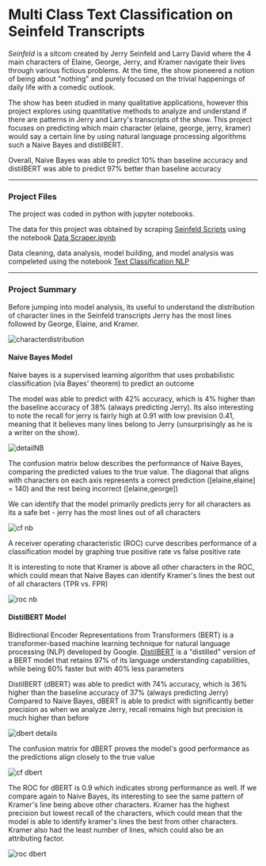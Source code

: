 # Multi Class Text Classification on Seinfeld Transcripts
*Seinfeld* is a sitcom created by Jerry Seinfeld and Larry David where the 4 main characters of Elaine, George, Jerry,
and Kramer navigate their lives through various fictious problems. At the time, the show pioneered a notion of being
about "nothing" and purely focused on the trivial happenings of daily life with a comedic outlook.

The show has been studied in many qualitative applications, however this project explores using quantitative
methods to analyze and understand if there are patterns in Jerry and Larry's transcripts of the show. This project
focuses on predicting which main character (elaine, george, jerry, kramer) would say a certain line by using natural 
language processing algorithms such a Naive Bayes and distilBERT.

Overall, Naive Bayes was able to predict 10% than baseline accuracy and distilBERT was able to predict 97% better than
baseline accuracy

--------
### Project Files

The project was coded in python with jupyter notebooks.

The data for this project was obtained by scraping [Seinfeld Scripts](https://www.seinfeldscripts.com/seinfeld-scripts.html)
using the notebook [Data Scraper.ipynb](https://github.com/Victor-Denisov/Seinfield-Transcripts-NLP/blob/main/Data%20Scraper.ipynb)

Data cleaning, data analysis, model building, and model analysis was compeleted using the notebook [Text Classification NLP](https://github.com/Victor-Denisov/Seinfield-Transcripts-NLP/blob/main/Data%20Scraper.ipynb)

--------
### Project Summary

Before jumping into model analysis, its useful to understand the distribution of character lines in the Seinfeld transcripts
Jerry has the most lines followed by George, Elaine, and Kramer.

![characterdistribution](https://github.com/Victor-Denisov/Seinfield-Transcripts-NLP/blob/main/images/character_lines_distribution.PNG "Character Distribution")

#### Naive Bayes Model

Naive bayes is a supervised learning algorithm that uses probabilistic classification (via Bayes' theorem) to predict an outcome

The model was able to predict with 42% accuracy, which is 4% higher than the baseline accuracy of 38% (always predicting Jerry).
Its also interesting to note the recall for jerry is fairly high at 0.91 with low prevision 0.41, meaning that it believes many lines belong to Jerry
(unsurprisingly as he is a writer on the show).

![detailNB](https://github.com/Victor-Denisov/Seinfield-Transcripts-NLP/blob/main/images/detail_nb.PNG "NB Details")

The confusion matrix below describes the performance of Naive Bayes, comparing the predicted values to the true value. 
The diagonal that aligns with characters on each axis represents a correct prediction ([elaine,elaine] = 140) and the rest being incorrect
([elaine,george])

We can identify that the model primarily predicts jerry for all characters as its a safe bet - jerry has the most lines out of all characters

![cf nb](https://github.com/Victor-Denisov/Seinfield-Transcripts-NLP/blob/main/images/cf_nb.PNG "Confusion Matrix - NB")

A receiver operating characteristic (ROC) curve describes performance of a classification model by graphing true positive rate vs false positive rate

It is interesting to note that Kramer is above all other characters in the ROC, which could mean that Naive Bayes can identify
Kramer's lines the best out of all characters (TPR vs. FPR)

![roc nb](https://github.com/Victor-Denisov/Seinfield-Transcripts-NLP/blob/main/images/roc_nb.PNG "ROC - NB")

#### DistilBERT Model

Bidirectional Encoder Representations from Transformers (BERT) is a transformer-based machine learning technique for natural language processing (NLP) developed by Google.
[DistilBERT](https://huggingface.co/transformers/model_doc/distilbert.html) is a "distilled" version of a BERT model that retains 97% of its language understanding capabilities, while being 60% faster but with 40% less parameters 

DistilBERT (dBERT) was able to predict with 74% accuracy, which is 36% higher than the baseline accuracy of 37% (always predicting Jerry)
Compared to Naive Bayes, dBERT is able to predict with significantly better precision as when we analyze Jerry, recall remains high but precision is much higher than before

![dbert details](https://github.com/Victor-Denisov/Seinfield-Transcripts-NLP/blob/main/images/detail_dbert.PNG "dbert Details")

The confusion matrix for dBERT proves the model's good performance as the predictions align closely to the true value

![cf dbert](https://github.com/Victor-Denisov/Seinfield-Transcripts-NLP/blob/main/images/cf_dbert.PNG "Confusion Matrix - distilBERT")

The ROC for dBERT is 0.9 which indicates strong performance as well. If we compare again to Naive Bayes, its interesting to see the same pattern
of Kramer's line being above other characters. Kramer has the highest precision but lowest recall of the characters, which could mean that the
model is able to identify kramer's lines the best from other characters. Kramer also had the least number of lines, which could also be an attributing factor.

![roc dbert](https://github.com/Victor-Denisov/Seinfield-Transcripts-NLP/blob/main/images/roc_dbert.PNG "ROC - distilBERT")

